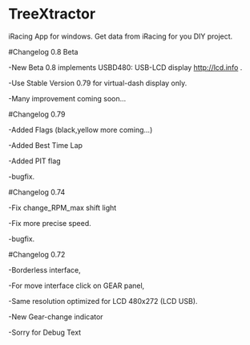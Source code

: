 # TreeXtractor
iRacing App for windows. Get data from iRacing for you DIY project.

#Changelog 0.8 Beta

-New Beta 0.8 implements USBD480: USB-LCD display http://lcd.info .

-Use Stable Version 0.79 for virtual-dash display only.

-Many improvement coming soon...


#Changelog 0.79

-Added Flags (black,yellow more coming...) 

-Added Best Time Lap

-Added PIT flag

-bugfix.



#Changelog 0.74

-Fix change_RPM_max shift light

-Fix more precise speed.

-bugfix.


#Changelog 0.72

-Borderless interface,

-For move interface click on GEAR panel,

-Same resolution optimized for LCD 480x272 (LCD USB).

-New Gear-change indicator

-Sorry for Debug Text
